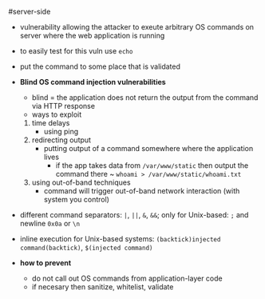#server-side 

- vulnerability allowing the attacker to exeute arbitrary OS commands on server where the web application is running
- to easily test for this vuln use `echo`
- put the command to some place that is validated

- __Blind OS command injection vulnerabilities__
	- blind = the application does not return the output from the command via HTTP response
	- ways to exploit
	1. time delays
		- using ping
	2. redirecting output
		- putting output of a command somewhere where the application lives
			- if the app takes data from `/var/www/static` then output the command there ~ `whoami > /var/www/static/whoami.txt`
	3. using out-of-band techniques
		- command will trigger out-of-band network interaction (with system you control)


- different command separators: `|`, `||`, `&`, `&&`; only for Unix-based: `;` and newline `0x0a` or `\n`
- inline execution for Unix-based systems: `(backtick)injected command(backtick)`, `$(injected command)`

- __how to prevent__
	- do not call out OS commands from application-layer code
	- if necesary then sanitize, whitelist, validate